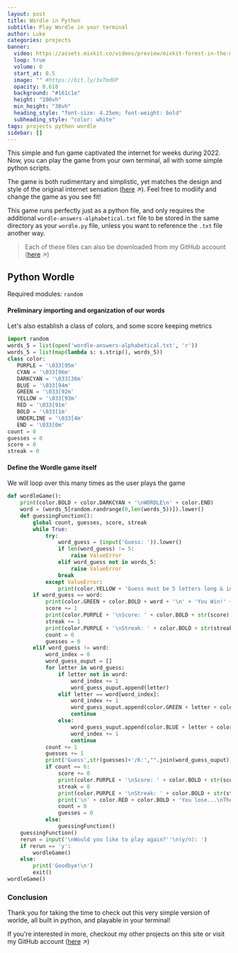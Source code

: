 ```yaml
---
layout: post
title: Wordle in Python
subtitle: Play Wordle in your terminal
author: Luke
categories: projects
banner:
  video: https://assets.mixkit.co/videos/preview/mixkit-forest-in-the-mountains-aerial-view-1764-large.mp4
  loop: true
  volume: 0
  start_at: 8.5
  image: "" #https://bit.ly/3xTmdUP
  opacity: 0.618
  background: "#161c1e"
  height: "100vh"
  min_height: "38vh"
  heading_style: "font-size: 4.25em; font-weight: bold"
  subheading_style: "color: white"
tags: projects python wordle
sidebar: []
---
```


This simple and fun game captivated the internet for weeks during 2022. Now, you can play the game from your own terminal, all with some simple python scripts.

The game is both rudimentary and simplistic, yet matches the design and style of the original internet sensation ([here][original-wordle] ↗). Feel free to modiify and change the game as you see fit!

This game runs perfectly just as a python file, and only requires the additional `wordle-answers-alphabetical.txt` file to be stored in the same directory as your `wordle.py` file, unless you want to reference the `.txt` file another way.

> Each of these files can also be downloaded from my GitHub account ([here][github-wordle] ↗)

## Python Wordle

Required modules: `random`

#### Preliminary importing and organization of our words

Let's also establish a class of colors, and some score keeping metrics

```python
import random
words_5 = list(open('wordle-answers-alphabetical.txt', 'r'))
words_5 = list(map(lambda s: s.strip(), words_5))
class color:
   PURPLE = '\033[95m'
   CYAN = '\033[96m'
   DARKCYAN = '\033[36m'
   BLUE = '\033[94m'
   GREEN = '\033[92m'
   YELLOW = '\033[93m'
   RED = '\033[91m'
   BOLD = '\033[1m'
   UNDERLINE = '\033[4m'
   END = '\033[0m'
count = 0
guesses = 0
score = 0
streak = 0
```

#### Define the Wordle game itself

We will loop over this many times as the user plays the game

```python
def wordleGame(): 
    print(color.BOLD + color.DARKCYAN + '\nWORDLE\n' + color.END)
    word = (words_5[random.randrange(0,len(words_5))]).lower()
    def guessingFunction():
        global count, guesses, score, streak       
        while True:
            try:
                word_guess = (input('Guess: ')).lower()
                if len(word_guess) != 5:
                    raise ValueError
                elif word_guess not in words_5:
                    raise ValueError
                break
            except ValueError:
                print(color.YELLOW + 'Guess must be 5 letters long & in the English dictionary' + color.END)
        if word_guess == word:
            print(color.GREEN + color.BOLD + word + '\n' + 'You Win!' + color.END)
            score += 1
            print(color.PURPLE + '\nScore: ' + color.BOLD + str(score) + color.END)
            streak += 1
            print(color.PURPLE + '\nStreak: ' + color.BOLD + str(streak) + color.END)
            count = 0
            guesses = 0
        elif word_guess != word:
            word_index = 0
            word_guess_ouput = []
            for letter in word_guess:
                if letter not in word:
                    word_index += 1
                    word_guess_ouput.append(letter)
                elif letter == word[word_index]:
                    word_index += 1
                    word_guess_ouput.append(color.GREEN + letter + color.END)
                    continue
                else:
                    word_guess_ouput.append(color.BLUE + letter + color.END)
                    word_index += 1
                    continue         
            count += 1
            guesses += 1
            print('Guess',str(guesses)+'/6:',"".join(word_guess_ouput))
            if count == 6:
                score += 0
                print(color.PURPLE + '\nScore: ' + color.BOLD + str(score) + color.END)
                streak = 0
                print(color.PURPLE + '\nStreak: ' + color.BOLD + str(streak) + color.END)
                print('\n' + color.RED + color.BOLD + 'You lose...\nThe correct word was:', color.UNDERLINE + color.YELLOW + word + color.END)
                count = 0
                guesses = 0
            else:
                guessingFunction()   
    guessingFunction()
    rerun = input('\nWould you like to play again?''\n(y/n): ')
    if rerun == 'y':
        wordleGame()
    else:
        print('Goodbye!\n')
        exit()
wordleGame()
```

### Conclusion

Thank you for taking the time to check out this very simple version of worlde, all built in python, and playable in your terminal!

If you're interested in more, checkout my other projects on this site or visit my GitHub account ([here][github-account] ↗)


[original-wordle]: https://www.nytimes.com/games/wordle/index.html
[github-wordle]: https://github.com/LukeNelsn/pyworlde
[github-account]: https://github.com/LukeNelsn/